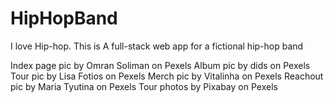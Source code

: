 # HipHopBand
I love Hip-hop. This is A full-stack web app for a fictional hip-hop band 

Index page pic by Omran Soliman on Pexels
Album pic by dids on Pexels
Tour pic by Lisa Fotios on Pexels
Merch pic by Vitalinha on Pexels
Reachout pic by Maria Tyutina on Pexels
Tour photos by Pixabay on Pexels